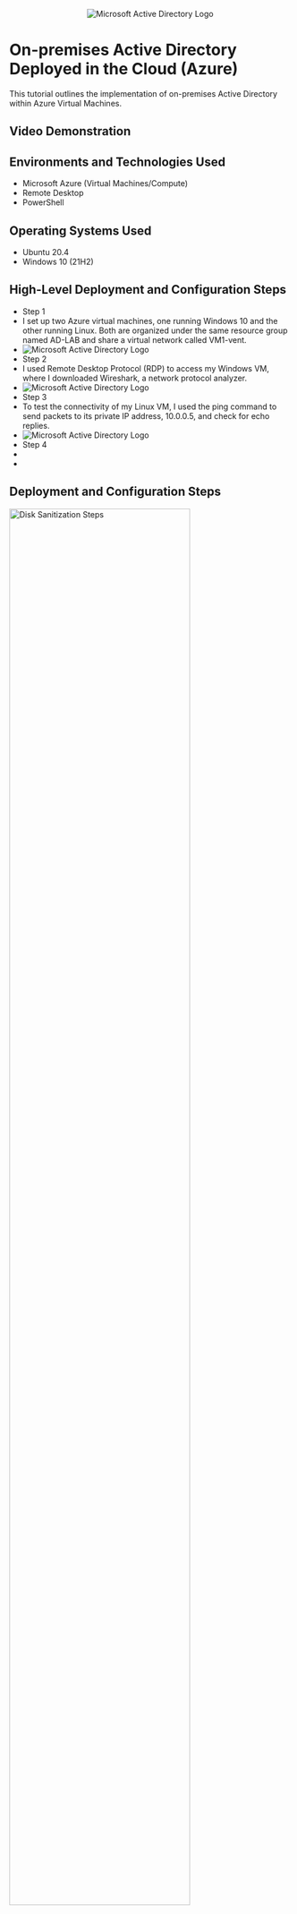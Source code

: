 <p align="center">
<img src="https://i.imgur.com/6xuIYna.png" alt="Microsoft Active Directory Logo"/>
</p>

<h1>On-premises Active Directory Deployed in the Cloud (Azure)</h1>
This tutorial outlines the implementation of on-premises Active Directory within Azure Virtual Machines.<br />


<h2>Video Demonstration</h2>

<h2>Environments and Technologies Used</h2>

- Microsoft Azure (Virtual Machines/Compute)
- Remote Desktop
- PowerShell

<h2>Operating Systems Used </h2>

- Ubuntu 20.4
- Windows 10 (21H2)

<h2>High-Level Deployment and Configuration Steps</h2>

- Step 1
- I set up two Azure virtual machines, one running Windows 10 and the other running Linux. Both are organized under the same resource group named AD-LAB and share a virtual network called VM1-vent.
- <img src="https://i.imgur.com/cyNFPtC.png" alt="Microsoft Active Directory Logo"/>
- Step 2
- I used Remote Desktop Protocol (RDP) to access my Windows VM, where I downloaded Wireshark, a network protocol analyzer.
- <img src="https://i.imgur.com/o95g8Z0.png" alt="Microsoft Active Directory Logo"/>
- Step 3
- To test the connectivity of my Linux VM, I used the ping command to send packets to its private IP address, 10.0.0.5, and check for echo replies.
- <img src="https://i.imgur.com/rYekHg0.png" alt="Microsoft Active Directory Logo"/>
- Step 4
- 
- 

<h2>Deployment and Configuration Steps</h2>

<p>
<img src="https://i.imgur.com/DJmEXEB.png" height="80%" width="80%" alt="Disk Sanitization Steps"/>
</p>
<p>
Lorem ipsum dolor sit amet, consectetur adipiscing elit, sed do eiusmod tempor incididunt ut labore et dolore magna aliqua. Ut enim ad minim veniam, quis nostrud exercitation ullamco laboris nisi ut aliquip ex ea commodo consequat. Duis aute irure dolor in reprehenderit in voluptate velit esse cillum dolore eu fugiat nulla pariatur.
</p>
<br />

<p>
<img src="https://i.imgur.com/DJmEXEB.png" height="80%" width="80%" alt="Disk Sanitization Steps"/>
</p>
<p>
Lorem ipsum dolor sit amet, consectetur adipiscing elit, sed do eiusmod tempor incididunt ut labore et dolore magna aliqua. Ut enim ad minim veniam, quis nostrud exercitation ullamco laboris nisi ut aliquip ex ea commodo consequat. Duis aute irure dolor in reprehenderit in voluptate velit esse cillum dolore eu fugiat nulla pariatur.
</p>
<br />

<p>
<img src="https://i.imgur.com/DJmEXEB.png" height="80%" width="80%" alt="Disk Sanitization Steps"/>
</p>
<p>
Lorem ipsum dolor sit amet, consectetur adipiscing elit, sed do eiusmod tempor incididunt ut labore et dolore magna aliqua. Ut enim ad minim veniam, quis nostrud exercitation ullamco laboris nisi ut aliquip ex ea commodo consequat. Duis aute irure dolor in reprehenderit in voluptate velit esse cillum dolore eu fugiat nulla pariatur.
</p>
<br />

